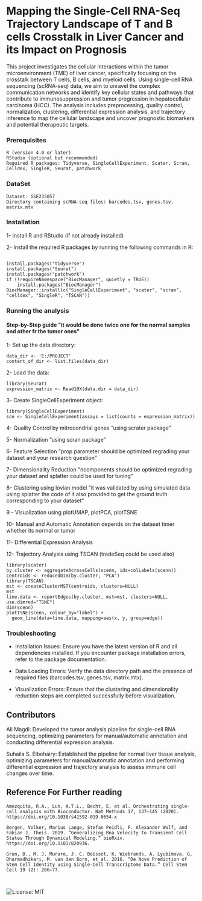 
# Mapping the Single-Cell RNA-Seq Trajectory Landscape of T and B cells Crosstalk in Liver Cancer and its Impact on Prognosis

This project investigates the cellular interactions within the tumor microenvironment (TME) of liver cancer, specifically focusing on the crosstalk between T cells, B cells, and myeloid cells. Using single-cell RNA sequencing (scRNA-seq) data, we aim to unravel the complex communication networks and identify key cellular states and pathways that contribute to immunosuppression and tumor progression in hepatocellular carcinoma (HCC). The analysis includes preprocessing, quality control, normalization, clustering, differential expression analysis, and trajectory inference to map the cellular landscape and uncover prognostic biomarkers and potential therapeutic targets.





### Prerequisites

```
R (version 4.0 or later)
RStudio (optional but recommended)
Required R packages: Tidyverse, SingleCellExperiment, Scater, Scran, Celldex, SingleR, Seurat, patchwork

```



### DataSet

```
Dataset: GSE235057
Directory containing scRNA-seq files: barcodes.tsv, genes.tsv, matrix.mtx
```
### Installation

1- Install R and RStudio (if not already installed)


2- Install the required R packages by running the following commands in R:

```

install.packages("tidyverse")
install.packages("Seurat")
install.packages("patchwork")
if (!requireNamespace("BiocManager", quietly = TRUE))
    install.packages("BiocManager")
BiocManager::install(c("SingleCellExperiment", "scater", "scran", "celldex", "SingleR", "TSCAN"))

```

    
### Running the analysis

#### Step-by-Step guide "it would be done twice one for the normal samples and other fr the tumor ones" 

1- Set up the data directory:

```
data_dir <- 'E:/PROJECT'
content_of_dir <- list.files(data_dir)

```

2- Load the data:

```
library(Seurat)
expression_matrix <- Read10X(data.dir = data_dir)

```

3- Create SingleCellExperiment object:

```
library(SingleCellExperiment)
sce <- SingleCellExperiment(assays = list(counts = expression_matrix))

```

4- Quality Control by mitrocondrial genes “using scrater package”

5- Normalization “using scran package”

6- Feature Selection "prop parameter should be optimized regrading your dataset and your research question"

7- Dimensionality Reduction "ncomponents should be optimized regrading your dataset and splatter could be used for tuning"

8- Clustering using lovian model "it was validated by using simulated data using splatter the code of it also provided to get the ground truth corresponding to your dataset" 

9 - Visualization using plotUMAP, plotPCA, plotTSNE

10- Manual and Automatic Annotation depends on the dataset timer whether its normal or tumor 

11- Differential Expression Analysis

12- Trajectory Analysis using TSCAN (tradeSeq could be used also)

```
library(scater)
by.cluster <- aggregateAcrossCells(scenn, ids=colLabels(scenn))
centroids <- reducedDim(by.cluster, "PCA")
library(TSCAN)
mst <- createClusterMST(centroids, clusters=NULL)
mst
line.data <- reportEdges(by.cluster, mst=mst, clusters=NULL, use.dimred="TSNE")
dim(scenn)
plotTSNE(scenn, colour_by="label") + 
  geom_line(data=line.data, mapping=aes(x, y, group=edge))

```
### Troubleshooting

- Installation Issues: Ensure you have the latest version of R and all dependencies installed. If you encounter package installation errors, refer to the package documentation.

- Data Loading Errors: Verify the data directory path and the presence of required files (barcodes.tsv, genes.tsv, matrix.mtx).

- Visualization Errors: Ensure that the clustering and dimensionality reduction steps are completed successfully before visualization.



## Contributors
Ali Magdi: Developed the tumor analysis pipeline for single-cell RNA sequencing, optimizing parameters for manual/automatic annotation and conducting differential expression analysis. 

Suhaila S. Elbehairy:  Established the pipeline for normal liver tissue analysis, optimizing parameters for manual/automatic annotation and performing differential expression and trajectory analysis to assess immune cell changes over time.


## Reference For Further reading

```
Amezquita, R.A., Lun, A.T.L., Becht, E. et al. Orchestrating single-cell analysis with Bioconductor. Nat Methods 17, 137–145 (2020). https://doi.org/10.1038/s41592-019-0654-x 

Bergen, Volker, Marius Lange, Stefan Peidli, F. Alexander Wolf, and Fabian J. Theis. 2019. “Generalizing Rna Velocity to Transient Cell States Through Dynamical Modeling.” bioRxiv. https://doi.org/10.1101/820936.

Grun, D., M. J. Muraro, J. C. Boisset, K. Wiebrands, A. Lyubimova, G. Dharmadhikari, M. van den Born, et al. 2016. “De Novo Prediction of Stem Cell Identity using Single-Cell Transcriptome Data.” Cell Stem Cell 19 (2): 266–77.

 
```
![License: MIT](https://img.shields.io/badge/License-MIT-blue.svg)


